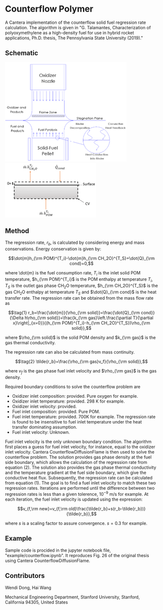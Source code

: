 # Counterflow Polymer

A Cantera implementation of the counterflow solid fuel regression rate calculation.  The algorithm is given in "G. Talamantes, Characterization of polyoxymethylene as a high-density fuel for use in hybrid rocket applications, Ph.D. thesis, The Pennsylvania State University (2019)."

## Schematic

<img src="img/counterflow_expt.png" width="400"/><img src="img/counterflow_schematic.png" width="300"/>

## Method

The regression rate, $r_b$, is calculated by considering energy and mass conservations. Energy conservation is given by:

```math
\dot{m}h_{\rm POM}^{T_i}-\dot{m}h_{\rm CH_2O}^{T_S}+\dot{Q}_{\rm cond}=0,
```

where \dot{m} is the fuel consumption rate, $T_i$ is the inlet solid POM temperature, $h_{\rm POM}^{T_i}$ is the POM enthalpy at temperature $T_i$, $T_S$ is the outlet gas phase CH<sub>2</sub>O temperature, $h_{\rm CH_2O}^{T_S}$ is the gas CH<sub>2</sub>O enthalpy at temperature $T_S$ and $\dot{Q}_{\rm cond}$ is the heat transfer rate. The regression rate can be obtained from the mass flow rate as

```math
\tag{1}
r_b=\frac{\dot{m}}{\rho_{\rm solid}}=\frac{\dot{Q}_{\rm cond}}{\Delta h\rho_{\rm solid}}=\frac{k_{\rm gas}\left.\frac{\partial T}{\partial x}\right|_{x=0}}{(h_{\rm POM}^{T_i}-h_{\rm CH_2O}^{T_S})\rho_{\rm solid}},
```

where $\rho_{\rm solid}$ is the solid POM density and $k_{\rm gas}$ is the gas thermal conductivity.

The regression rate can also be calculated from mass continuity.

```math
\tag{2}
\tilde{r_b}=\frac{\rho_{\rm gas}v_f}{\rho_{\rm solid}},
```

where $v_f$ is the gas phase fuel inlet velocity and $\rho_{\rm gas}$ is the gas density.

Required boundary conditions to solve the counterflow problem are
- Oxidizer inlet composition: provided. Pure oxygen for example.
- Oxidizer inlet temperature: provided. 298 K for example.
- Oxidizer inlet velocity: provided.
- Fuel inlet composition: provided. Pure POM.
- Fuel inlet temperature: provided. 700K for example. The regression rate is found to be insensitive to fuel inlet temperature under the heat transfer dominating assumption.
- Fuel inlet velocity: Unknown.

Fuel inlet velocity is the only unknown boundary condition. The algorithm first places a guess for fuel inlet velocity, for instance, equal to the oxidizer inlet velocity. Cantera CounterflowDiffusionFlame is then used to solve the counterflow problem. The solution provides gas phase density at the fuel side boundary, which allows the calculation of the regression rate from equation (2). The solution also provides the gas phase thermal conductivity and the temperature gradient at the fuel side boundary, which give the conductive heat flux. Subsequently, the regression rate can be calculated from equation (1). The goal is to find a fuel inlet velocity to match these two regression rates. Iterations are performed until the difference between two regression rates is less than a given tolerence, $10^{-9}$ m/s for example. At each iteration, the fuel inlet velocity is updated using the expression:

```math
v_{f,\rm new}=v_{f,\rm old}\frac{\tilde{r_b}+s(r_b-\tilde{r_b})}{\tilde{r_b}},
```

where $s$ is a scaling factor to assure convergence. $s=0.3$ for example.

## Example

Sample code is procided in the jupyter notebook file, "example/counterflow.ipynb". It reproduces Fig. 26 of the original thesis using Cantera CounterflowDiffusionFlame.

## Contributors

Wendi Dong, Hai Wang

Mechanical Engineering Department, Stanford University, Stanford, California 94305, United States

